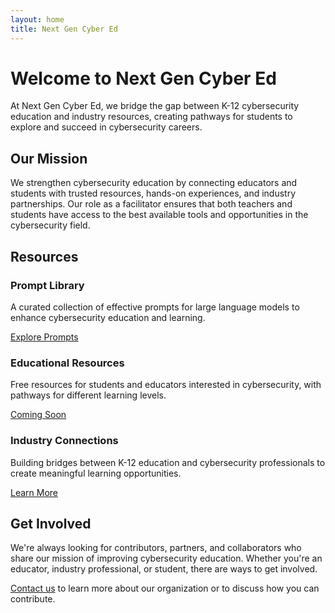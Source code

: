 ```yaml
---
layout: home
title: Next Gen Cyber Ed
---
```


# Welcome to Next Gen Cyber Ed

At Next Gen Cyber Ed, we bridge the gap between K-12 cybersecurity education and industry resources, creating pathways for students to explore and succeed in cybersecurity careers.

## Our Mission

We strengthen cybersecurity education by connecting educators and students with trusted resources, hands-on experiences, and industry partnerships. Our role as a facilitator ensures that both teachers and students have access to the best available tools and opportunities in the cybersecurity field.

## Resources

<div class="resources-grid">
  <div class="resource-card">
    <h3>Prompt Library</h3>
    <p>A curated collection of effective prompts for large language models to enhance cybersecurity education and learning.</p>
    <a href="/resources/prompt-library/" class="btn">Explore Prompts</a>
  </div>
  
  <div class="resource-card">
    <h3>Educational Resources</h3>
    <p>Free resources for students and educators interested in cybersecurity, with pathways for different learning levels.</p>
    <a href="/mission/" class="btn">Coming Soon</a>
  </div>
  
  <div class="resource-card">
    <h3>Industry Connections</h3>
    <p>Building bridges between K-12 education and cybersecurity professionals to create meaningful learning opportunities.</p>
    <a href="/mission/" class="btn">Learn More</a>
  </div>
</div>

## Get Involved

We're always looking for contributors, partners, and collaborators who share our mission of improving cybersecurity education. Whether you're an educator, industry professional, or student, there are ways to get involved.

[Contact us](mailto:contact@nextgencybered.org) to learn more about our organization or to discuss how you can contribute.